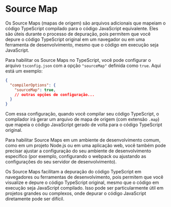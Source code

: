 # Source Map

Os Source Maps (mapas de origem) são arquivos adicionais que mapeiam o código TypeScript compilado para o código JavaScript equivalente. Eles são úteis durante o processo de depuração, pois permitem que você depure o código TypeScript original em um navegador ou em uma ferramenta de desenvolvimento, mesmo que o código em execução seja JavaScript.

Para habilitar os Source Maps no TypeScript, você pode configurar o arquivo `tsconfig.json` com a opção `"sourceMap"` definida como `true`. Aqui está um exemplo:

```json
{
  "compilerOptions": {
    "sourceMap": true,
    // outras opções de configuração...
  }
}
```

Com essa configuração, quando você compilar seu código TypeScript, o compilador irá gerar um arquivo de mapa de origem (com extensão `.map`) que mapeia o código JavaScript gerado de volta para o código TypeScript original.

Para habilitar Source Maps em um ambiente de desenvolvimento comum, como em um projeto Node.js ou em uma aplicação web, você também pode precisar ajustar a configuração do seu ambiente de desenvolvimento específico (por exemplo, configurando o webpack ou ajustando as configurações do seu servidor de desenvolvimento).

Os Source Maps facilitam a depuração do código TypeScript em navegadores ou ferramentas de desenvolvimento, pois permitem que você visualize e depure o código TypeScript original, mesmo que o código em execução seja JavaScript compilado. Isso pode ser particularmente útil em projetos grandes ou complexos, onde depurar o código JavaScript diretamente pode ser difícil.